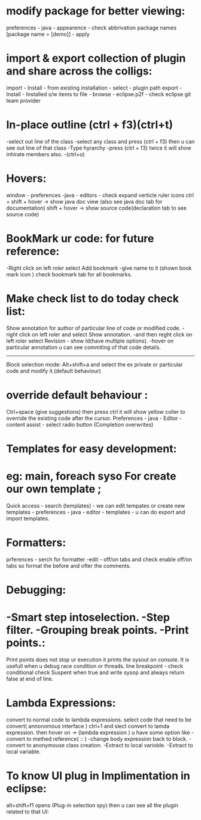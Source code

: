 modify package for better viewing:
============
preferences - java - appearence - check abbrivation package names [package name = [demo]] - apply

import & export collection of plugin and share across the colligs:
=======================
import - Install - from existing installation - select - plugin path 
export - Install - Installed s/w items to file - browse - eclipse.p2f - check eclipse git team provider

In-place outline (ctrl + f3)(ctrl+t)
================
-select out line of the class
-select any class and press (ctrl + f3) then u can see out line of that class
-Type hyrarchy
-press (ctrl + f3) twice it will show inhirate members also.
-(ctrl+o)

Hovers:
========
window - preferences -java - editors - check expand verticle ruler icons
ctrl + shift + hover -> show java doc view (also see java doc tab for documentation)
shift + hover -> show source code(declaration tab to see source code)


BookMark ur code: for future reference:
========================================
-Right click on left roler select Add bookmark -give name to it (shown book mark icon ) check bookmark tab for all bookmarks.

Make check list to do today check list:
========================================

Show annotation for author of particular line of code or modified code.
-right click on left roler and select Show annotation.
-and then reght click on  left roler select Revision - show Id(have multiple options).
-hover on particular annotation u can see commiting of that code details.

***
Block selection mode:
Alt+shift+a and select the ex private or particular code and modify it.(default behaviour)

override default behaviour :
===================
Ctrl+space (give suggestions) then press ctrl it will show yellow coller to override the existing code after the cursor.
Preferences - java - Editor - content assist - select radio button (Completion overwrites)

Templates for easy development:
==========================
eg:
 main, foreach syso
For create our own template ;
================
Quick access - search (templates) - we can edit tempates or create new templates - 
preferences - java - editor - templates - u can do export and import templates. 

Formatters:
=============
prferences - serch for formatter -edit - off/on tabs and check enable off/on tabs so format the before and ofter the comments.

Debugging:
===========
-Smart step intoselection.
-Step filter.
-Grouping break points.
-Print points.:
===========
 Print points does not stop ur execution it prints the sysout on console.
 It is usefull when u debug race condition or threads.
 line breakpoint - check conditional check Suspent when true and write sysop and always return false at end of line.
 
 
 Lambda Expressions:
 ====================
 convert to normal code to lambda expressions.
 select code that need to be convert( annonomous interface ) ctrl+1 and slect convert to lamda expression.
 then hover on -> (lambda expression ) u have some option like 
 -convert to methed reference( :: )
 -change body expression back to block.
 -convert to anonymouse class creation.
 -Extract to local varioble.
 -Extract to local variable.
 
 To know UI plug in Implimentation in eclipse:
 ======================
 alt+shift+f1 opens (Plug-in selection spy) then u can see all the plugin related to that UI:
